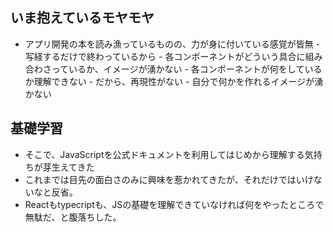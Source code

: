 ##  いま抱えているモヤモヤ
- アプリ開発の本を読み漁っているものの、力が身に付いている感覚が皆無
      - 写経するだけで終わっているから
      - 各コンポーネントがどういう具合に組み合わさっているか、イメージが湧かない
      - 各コンポーネントが何をしているか理解できない
      - だから、再現性がない
      - 自分で何かを作れるイメージが湧かない

## 基礎学習
- そこで、JavaScriptを公式ドキュメントを利用してはじめから理解する気持ちが芽生えてきた
- これまでは目先の面白さのみに興味を惹かれてきたが、それだけではいけないなと反省。
- Reactもtypecriptも、JSの基礎を理解できていなければ何をやったところで無駄だ、と腹落ちした。